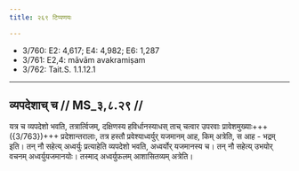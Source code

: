 ```yaml
---
title: २६९ टिप्पणयः

---
```

- 3/760: E2: 4,617; E4: 4,982; E6: 1,287
- 3/761: E2,4: māvām avakramiṣam
- 3/762: Tait.S. 1.1.12.1

____________________________________________


## व्यपदेशाच् च // MS_३,८.२९ //

यत्र च व्यपदेशो भवति, तत्रार्त्विजम्, दक्षिणस्य हविर्धानस्याधस् ताच् चत्वार उपरवाः प्रावेशमुख्याः+++({3/763})+++ प्रदेशान्तरालाः, तत्र हस्तौ प्रवेश्याध्वर्युर् यजमानम् आह, किम् अत्रेति, स आह - भद्रम् इति। तन् नौ सहेत्य् अध्वर्युः प्रत्याहेति व्यपदेशो भवति, अध्वर्योर् यजमानस्य च। तन् नौ सहेत्य् उभयोर् वचनम् अध्वर्युयजमानयोः। तस्माद् अध्वर्युफलम् आशासितव्यम् अत्रेति।